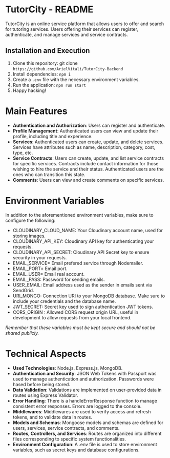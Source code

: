 # TutorCity - README

TutorCity is an online service platform that allows users to offer and search for tutoring services. Users offering their services can register, authenticate, and manage services and service contracts.

## Installation and Execution

1. Clone this repository: git clone `https://github.com/ArielVitali/TutorCity-Backend`
2. Install dependencies: `npm i`
3. Create a `.env` file with the necessary environment variables.
4. Run the application: `npm run start`
5. Happy hacking!

# Main Features

- **Authentication and Authorization**: Users can register and authenticate.
- **Profile Management**: Authenticated users can view and update their profile, including title and experience.
- **Services**: Authenticated users can create, update, and delete services. Services have attributes such as name, description, category, cost, type, etc.
- **Service Contracts**: Users can create, update, and list service contracts for specific services. Contracts include contact information for those wishing to hire the service and their status. Authenticated users are the ones who can transition this state.
- **Comments**: Users can view and create comments on specific services.

# Environment Variables

In addition to the aforementioned environment variables, make sure to configure the following:

- CLOUDINARY_CLOUD_NAME: Your Cloudinary account name, used for storing images.
- CLOUDINARY_API_KEY: Cloudinary API key for authenticating your requests.
- CLOUDINARY_API_SECRET: Cloudinary API Secret key to ensure security in your requests.
- EMAIL_SERVICE= Email prefered service through Nodemailer.
- EMAIL_PORT= Email port.
- EMAIL_USER= Email real account.
- EMAIL_PASS: Password for sending emails.
- USER_EMAIL: Email address used as the sender in emails sent via SendGrid.
- URI_MONGO: Connection URI to your MongoDB database. Make sure to include your credentials and the database name.
- JWT_SECRET: Secret key used to sign authentication JWT tokens.
- CORS_ORIGIN : Allowed CORS request origin URL, useful in development to allow requests from your local frontend.

_Remember that these variables must be kept secure and should not be shared publicly._

# Technical Aspects

- **Used Technologies**: Node.js, Express.js, MongoDB.
- **Authentication and Security**: JSON Web Tokens with Passport was used to manage authentication and authorization. Passwords were hased before being stored.
- **Data Validation**: Validations are implemented on user-provided data in routes using Express Validator.
- **Error Handling**: There is a handleErrorResponse function to manage consistent error responses. Errors are logged to the console.
- **Middlewares**: Middlewares are used to verify access and refresh tokens, and to validate data in routes.
- **Models and Schemas**: Mongoose models and schemas are defined for users, services, service contracts, and comments.
- **Routes, Controllers, and Services**: Routes are organized into different files corresponding to specific system functionalities.
- **Environment Configuration**: A .env file is used to store environment variables, such as secret keys and database configurations.
